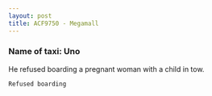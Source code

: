```yaml
---
layout: post
title: ACF9750 - Megamall
---
```


### Name of taxi: Uno

He refused boarding a pregnant woman with a child in tow.

```Refused boarding```
